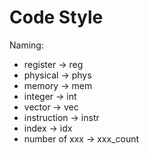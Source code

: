 # Code Style

Naming:

- register -> reg
- physical -> phys
- memory -> mem
- integer -> int
- vector -> vec
- instruction -> instr
- index -> idx
- number of xxx -> xxx_count